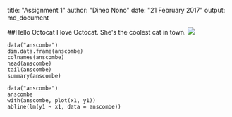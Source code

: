 

title: "Assignment 1"
author: "Dineo Nono"
date: "21 February 2017"
output: md_document


##Hello Octocat
I love Octocat. She's the coolest cat in town.
![](https://dl.dropboxusercontent.com/u/11805474/painblogr/biostats/assignments/octocat.png)
```{r quick_look, echo=TRUE}
data("anscombe")
dim.data.frame(anscombe)
colnames(anscombe)
head(anscombe)
tail(anscombe)
summary(anscombe)

```
```{r xy_plot, echo=FALSE, fig.height=8, fig.width=8, fig.align='center', dev='svg', fig.path= './figures/'}
data("anscombe")
anscombe
with(anscombe, plot(x1, y1))
abline(lm(y1 ~ x1, data = anscombe))
```




